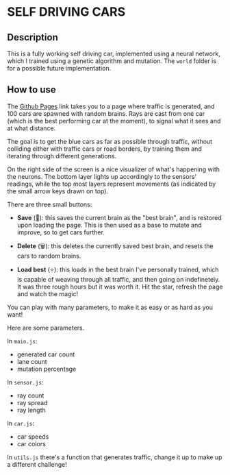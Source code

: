 # SELF DRIVING CARS

## Description

This is a fully working self driving car, implemented using a neural network, which I trained using a genetic algorithm and mutation.
The `world` folder is for a possible future implementation.

## How to use

The [Github Pages](https://kingkardan98.github.io/selfdrivingcars/) link takes you to a page where traffic is generated, and 100 cars are spawned with random brains. Rays are cast from one car (which is the best performing car at the moment), to signal what it sees and at what distance.

The goal is to get the blue cars as far as possible through traffic, without colliding either with traffic cars or road borders, by training them and iterating through different generations.

On the right side of the screen is a nice visualizer of what's happening with the neurons. The bottom layer lights up accordingly to the sensors' readings, while the top most layers represent movements (as indicated by the small arrow keys drawn on top).

There are three small buttons:

- **Save** (💾): this saves the current brain as the "best brain", and is restored upon loading the page. This is then used as a base to mutate and improve, so to get cars further.

- **Delete** (🗑️): this deletes the currently saved best brain, and resets the cars to random brains.

- **Load best** (⭐): this loads in the best brain I've personally trained, which is capable of weaving through all traffic, and then going on indefinetely. It was three rough hours but it was worth it. Hit the star, refresh the page and watch the magic!

You can play with many parameters, to make it as easy or as hard as you want!

Here are some parameters.

In `main.js`:
- generated car count
- lane count
- mutation percentage

In `sensor.js`:
- ray count
- ray spread
- ray length

In `car.js`:
- car speeds
- car colors

In `utils.js` there's a function that generates traffic, change it up to make up a different challenge!